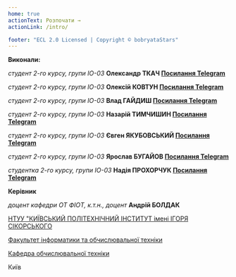 ```yaml
---
home: true
actionText: Розпочати →
actionLink: /intro/

footer: "ECL 2.0 Licensed | Copyright © bobryataStars"
---
```



**Виконали:** 

*студент 2-го курсу, групи ІО-03* **Олександр ТКАЧ [Посилання Telegram](https://t.me/bochka1235)**

*студент 2-го курсу, групи ІО-03* **Олексій КОВТУН  [Посилання Telegram](https://t.me/aleksey1k)**

*студент 2-го курсу, групи ІО-03* **Влад ГАЙДИШ [Посилання Telegram](https://t.me/HolyFuk)**

*студент 2-го курсу, групи ІО-03* **Назарій ТИМЧИШИН [Посилання Telegram](https://t.me/fuckingburner)**

*студент 2-го курсу, групи ІО-03* **Євген ЯКУБОВСЬКИЙ  [Посилання Telegram](https://t.me/akuma_izao)**

*студент 2-го курсу, групи ІО-03* **Ярослав БУГАЙОВ [Посилання Telegram](https://t.me/prosto_yarik)**

*студентка 2-го курсу, групи ІО-03* **Надія ПРОХОРЧУК [Посилання Telegram](https://t.me/double_hope)**


**Керівник**

*доцент кафедри ОТ ФІОТ, к.т.н., доцент*<span padding-right:5em></span> **Андрій БОЛДАК** 

[НТУУ "КИЇВСЬКИЙ ПОЛІТЕХНІЧНИЙ ІНСТИТУТ імені ІГОРЯ СІКОРСЬКОГО](https://kpi.ua/)

[Факультет інформатики та обчислювальної техніки](https://fiot.kpi.ua/)

[Кафедра обчислювальної техніки](https://comsys.kpi.ua/)

Київ
